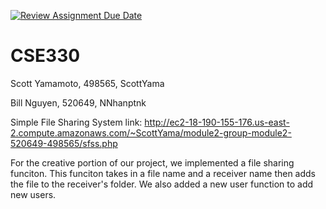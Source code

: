 [![Review Assignment Due Date](https://classroom.github.com/assets/deadline-readme-button-24ddc0f5d75046c5622901739e7c5dd533143b0c8e959d652212380cedb1ea36.svg)](https://classroom.github.com/a/hkY6Us38)
# CSE330
Scott Yamamoto, 498565, ScottYama

Bill Nguyen, 520649, NNhanptnk


Simple File Sharing System link: http://ec2-18-190-155-176.us-east-2.compute.amazonaws.com/~ScottYama/module2-group-module2-520649-498565/sfss.php

For the creative portion of our project, we implemented a file sharing funciton. This funciton takes in a file name and a receiver name then adds the file to the receiver's folder. We also added a new user function to add new users.

